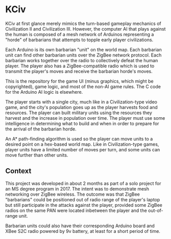 # KCiv

KCiv at first glance merely mimics the turn-based gameplay mechanics of Civilization II and Civilization III. However, the computer AI that plays against the human is composed of a mesh network of Arduinos representing a "horde" of barbarians that attempts to topple early player civilizations.

Each Arduino is its own barbarian "unit" on the world map. Each barbarian unit can find other barbarian units over the ZigBee network protocol. Each barbarian works together over the radio to collectively defeat the human player. The player also has a ZigBee-compatible radio which is used to transmit the player's moves and receive the barbarian horde's moves. 

This is the repository for the game UI (minus graphics, which might be copyrighted), game logic, and most of the non-AI game rules. The C code for the Arduino AI logic is elsewhere.

The player starts with a single city, much like in a Civilization-type video game, and the city's population goes up as the player harvests food and resources. The player can built military units using the resources they harvest and the increase in population over time. The player must use some intelligence in determining what to build and when in order to prepare for the arrival of the barbarian horde. 

An A* path-finding algorithm is used so the player can move units to a desired point on a hex-based world map. Like in Civilization-type games, player units have a limited number of moves per turn, and some units can move further than other units.

## Context

This project was developed in about 2 months as part of a solo project for an MS degree program in 2017. The intent was to demonstrate mesh networking over ZigBee wireless. The outcome was that ZigBee "barbarians" could be positioned out of radio range of the player's laptop but still participate in the attacks against the player, provided some ZigBee radios on the same PAN were located inbetween the player and the out-of-range unit.

Barbarian units could also have their corresponding Arduino board and XBee S2C radio powered by 9v battery, at least for a short period of time.

